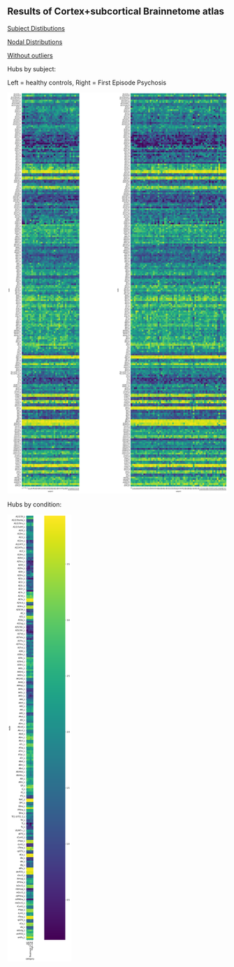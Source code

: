 ## Results of Cortex+subcortical Brainnetome atlas

[Subject Distibutions](https://htmlpreview.github.io/?https://github.com/pvandyken/prepdwi-recon/blob/new-name-scheme/pages/bn246/subject_distributions.html)

[Nodal Distributions](https://htmlpreview.github.io/?https://github.com/pvandyken/prepdwi-recon/blob/new-name-scheme/pages/bn246/nodal_distributions.html)

[Without outliers](https://htmlpreview.github.io/?https://github.com/pvandyken/prepdwi-recon/blob/new-name-scheme/pages/bn246/attack_analysis_with_outliers.html)


Hubs by subject:

Left = healthy controls, Right = First Episode Psychosis

![hubs](hubs.png)

Hubs by condition:

![hubs by condition](hubs_summary.png)
